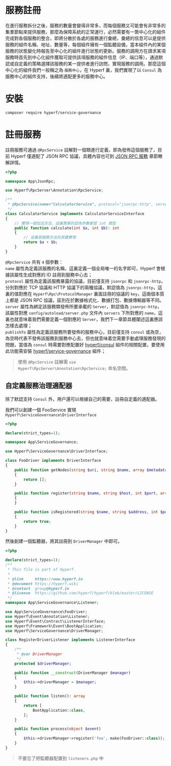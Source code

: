 # 服務註冊

在進行服務拆分之後，服務的數量會變得非常多，而每個服務又可能會有非常多的集羣節點來提供服務，那麼為保障系統的正常運行，必然需要有一箇中心化的組件完成對各個服務的整合，即將分散於各處的服務進行彙總，彙總的信息可以是提供服務的組件名稱、地址、數量等，每個組件擁有一個監聽設備，當本組件內的某個服務的狀態變化時報告至中心化的組件進行狀態的更新。服務的調用方在請求某項服務時首先到中心化組件獲取可提供該項服務的組件信息（IP、端口等），通過默認或自定義的策略選擇該服務的某一提供者進行訪問，實現服務的調用。那麼這個中心化的組件我們一般稱之為 `服務中心`，在 Hyperf 裏，我們實現了以 `Consul` 為服務中心的組件支持，後續將適配更多的服務中心。

# 安裝

```bash
composer require hyperf/service-governance
```

# 註冊服務

註冊服務可通過 `@RpcService` 註解對一個類進行定義，即為發佈這個服務了，目前 Hyperf 僅適配了 JSON RPC 協議，具體內容也可到 [JSON RPC 服務](zh-hk/json-rpc.md) 章節瞭解詳情。

```php
<?php

namespace App\JsonRpc;

use Hyperf\RpcServer\Annotation\RpcService;

/**
 * @RpcService(name="CalculatorService", protocol="jsonrpc-http", server="jsonrpc-http")
 */
class CalculatorService implements CalculatorServiceInterface
{
    // 實現一個加法方法，這裏簡單的認為參數都是 int 類型
    public function calculate(int $a, int $b): int
    {
        // 這裏是服務方法的具體實現
        return $a + $b;
    }
}
```

`@RpcService` 共有 `4` 個參數：   
`name` 屬性為定義該服務的名稱，這裏定義一個全局唯一的名字即可，Hyperf 會根據該屬性生成對應的 ID 註冊到服務中心去；   
`protocol` 屬性為定義該服務暴露的協議，目前僅支持 `jsonrpc` 和 `jsonrpc-http`，分別對應於 TCP 協議和 HTTP 協議下的兩種協議，默認值為 `jsonrpc-http`，這裏的值對應在 `Hyperf\Rpc\ProtocolManager` 裏面註冊的協議的 `key`，這兩個本質上都是 JSON RPC 協議，區別在於數據格式化、數據打包、數據傳輸器等不同。   
`server` 屬性為綁定該服務類發佈所要承載的 `Server`，默認值為 `jsonrpc-http`，該屬性對應 `config/autoload/server.php` 文件內 `servers` 下所對應的 `name`，這裏也就意味着我們需要定義一個對應的 `Server`，我們下一章節具體闡述這裏應該怎樣去處理；   
`publishTo` 屬性為定義該服務所要發佈的服務中心，目前僅支持 `consul` 或為空，為空時代表不發佈該服務到服務中心去，但也就意味着您需要手動處理服務發現的問題，當值為 `consul` 時需要對應配置好 [hyperf/consul](zh-hk/consul.md) 組件的相關配置，要使用此功能需安裝 [hyperf/service-governance](https://github.com/hyperf/service-governance) 組件；

> 使用 `@RpcService` 註解需 `use Hyperf\RpcServer\Annotation\RpcService;` 命名空間。

## 自定義服務治理適配器

除了默認支持 `Consul` 外，用户還可以根據自己的需要，註冊自定義的適配器。

我們可以創建一個 FooService 實現 `Hyperf\ServiceGovernance\DriverInterface`

```php
<?php

declare(strict_types=1);

namespace App\ServiceGovernance;

use Hyperf\ServiceGovernance\DriverInterface;

class FooDriver implements DriverInterface
{
    public function getNodes(string $uri, string $name, array $metadata): array
    {
        return [];
    }

    public function register(string $name, string $host, int $port, array $metadata): void
    {
    }

    public function isRegistered(string $name, string $address, int $port, array $metadata): bool
    {
        return true;
    }
}
```

然後創建一個監聽器，將其註冊到 `DriverManager` 中即可。

```php
<?php

declare(strict_types=1);
/**
 * This file is part of Hyperf.
 *
 * @link     https://www.hyperf.io
 * @document https://hyperf.wiki
 * @contact  group@hyperf.io
 * @license  https://github.com/hyperf/hyperf/blob/master/LICENSE
 */
namespace App\ServiceGovernance\Listener;

use App\ServiceGovernance\FooDriver;
use Hyperf\Event\Annotation\Listener;
use Hyperf\Event\Contract\ListenerInterface;
use Hyperf\Framework\Event\BootApplication;
use Hyperf\ServiceGovernance\DriverManager;

class RegisterDriverListener implements ListenerInterface
{
    /**
     * @var DriverManager
     */
    protected $driverManager;

    public function __construct(DriverManager $manager)
    {
        $this->driverManager = $manager;
    }

    public function listen(): array
    {
        return [
            BootApplication::class,
        ];
    }

    public function process(object $event)
    {
        $this->driverManager->register('foo', make(FooDriver::class));
    }
}

```

> 不要忘了把監聽器配置到 `listeners.php` 中
